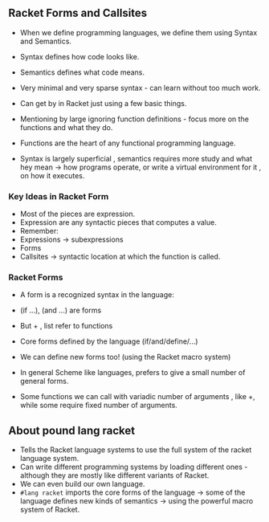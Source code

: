 ## Racket Forms and Callsites

- When we define programming languages, we define them using
 Syntax and Semantics.

- Syntax defines how code looks like.
- Semantics defines what code means.
- Very minimal and very sparse syntax - can learn without too much work.
- Can get by in Racket just using a few basic things.
- Mentioning by large ignoring function definitions - focus more on the functions and what they do.
- Functions are the heart of any functional programming language.

- Syntax is largely superficial , semantics requires more study and what hey mean -> how programs operate,
or write a virtual environment for it , on how it executes.

### Key Ideas in Racket Form

- Most of the pieces are expression.
- Expression are any syntactic pieces that computes a value.
- Remember:
 - Expressions -> subexpressions 
 - Forms
 - Callsites -> syntactic location at which the function is called.

### Racket Forms

- A form is a recognized syntax in the language:
 - (if ...), (and ...) are forms
 - But + , list refer to functions
 - Core forms defined by the language (if/and/define/...)
 - We can define new forms too! (using the Racket macro system)

- In general Scheme like languages, prefers to give a small number of general forms.
- Some functions we can call with variadic number of arguments , like +, while some require fixed number of arguments.

## About pound lang racket
- Tells the Racket language systems to use the full system of the racket language system.
- Can write different programming systems by loading different ones - although they are mostly like different
variants of Racket.
- We can even build our own language.
- `#lang racket` imports the core forms of the language -> some of the language defines new
kinds of semantics -> using the powerful macro system of Racket.
